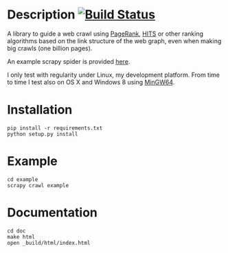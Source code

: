 # Description [![Build Status](https://travis-ci.org/scrapinghub/aduana.svg?branch=master)](https://travis-ci.org/scrapinghub/aduana)
A library to guide a web crawl using
[PageRank](http://en.wikipedia.org/wiki/PageRank),
[HITS](http://en.wikipedia.org/wiki/HITS_algorithm) or other ranking
algorithms based on the link structure of the web graph, even when
making big crawls (one billion pages).

An example scrapy spider is provided [here](example).

I only test with regularity under Linux, my development
platform. From time to time I test also on OS X and Windows 8 using
[MinGW64](http://mingw-w64.yaxm.org/doku.php).

# Installation
    pip install -r requirements.txt
    python setup.py install

# Example
    cd example
    scrapy crawl example

# Documentation
    cd doc
    make html
    open _build/html/index.html
